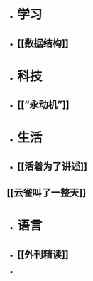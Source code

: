 - # 学习
- ## [[数据结构]]
- # 科技
- ## [[“永动机”]]
- # 生活
- ## [[活着为了讲述]]
## [[云雀叫了一整天]]
- # 语言
- ## [[外刊精读]]
-